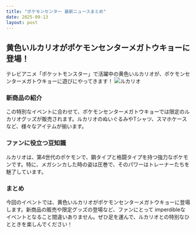 ```yaml
---
title: "ポケモンセンター 最新ニュースまとめ"
date: 2025-09-13
layout: post
---
```


## 黄色いルカリオがポケモンセンターメガトウキョーに登場！

テレビアニメ「ポケットモンスター」で活躍中の黄色いルカリオが、ポケモンセンターメガトウキョーに遊びにやってきます！
![ルカリオ](https://example.com/lucairo.jpg)

### 新商品の紹介

この特別なイベントに合わせて、ポケモンセンターメガトウキョーでは限定のルカリオグッズが販売されます。ルカリオのぬいぐるみやTシャツ、スマホケースなど、様々なアイテムが揃います。

### ファンに役立つ豆知識

ルカリオは、第4世代のポケモンで、鋼タイプと格闘タイプを持つ強力なポケモンです。特に、メガシンカした時の姿は圧巻で、そのパワーはトレーナーたちを魅了しています。

### まとめ

今回のイベントでは、黄色いルカリオがポケモンセンターメガトウキョーに登場します。新商品の販売や限定グッズの登場など、ファンにとって imperdibleなイベントとなること間違いありません。ぜひ足を運んで、ルカリオとの特別なひとときを楽しんでください！